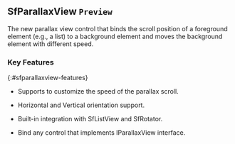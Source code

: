 ## SfParallaxView `Preview`

 The new parallax view control that binds the scroll position of a foreground element (e.g., a list) to a background element and moves the background element with different speed.

### Key Features

{:#sfparallaxview-features}

 * Supports to customize the speed of the parallax scroll.

 * Horizontal and Vertical orientation support.

 * Built-in integration with SfListView and SfRotator.

 * Bind any control that implements IParallaxView interface.
 